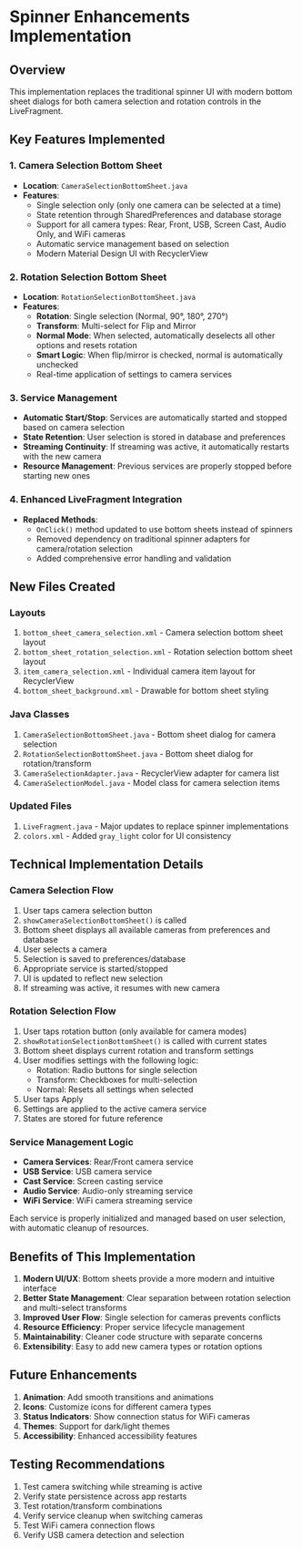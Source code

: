 # Spinner Enhancements Implementation

## Overview
This implementation replaces the traditional spinner UI with modern bottom sheet dialogs for both camera selection and rotation controls in the LiveFragment.

## Key Features Implemented

### 1. Camera Selection Bottom Sheet
- **Location**: `CameraSelectionBottomSheet.java`
- **Features**:
  - Single selection only (only one camera can be selected at a time)
  - State retention through SharedPreferences and database storage
  - Support for all camera types: Rear, Front, USB, Screen Cast, Audio Only, and WiFi cameras
  - Automatic service management based on selection
  - Modern Material Design UI with RecyclerView

### 2. Rotation Selection Bottom Sheet
- **Location**: `RotationSelectionBottomSheet.java`
- **Features**:
  - **Rotation**: Single selection (Normal, 90°, 180°, 270°)
  - **Transform**: Multi-select for Flip and Mirror
  - **Normal Mode**: When selected, automatically deselects all other options and resets rotation
  - **Smart Logic**: When flip/mirror is checked, normal is automatically unchecked
  - Real-time application of settings to camera services

### 3. Service Management
- **Automatic Start/Stop**: Services are automatically started and stopped based on camera selection
- **State Retention**: User selection is stored in database and preferences
- **Streaming Continuity**: If streaming was active, it automatically restarts with the new camera
- **Resource Management**: Previous services are properly stopped before starting new ones

### 4. Enhanced LiveFragment Integration
- **Replaced Methods**: 
  - `OnClick()` method updated to use bottom sheets instead of spinners
  - Removed dependency on traditional spinner adapters for camera/rotation selection
  - Added comprehensive error handling and validation

## New Files Created

### Layouts
1. `bottom_sheet_camera_selection.xml` - Camera selection bottom sheet layout
2. `bottom_sheet_rotation_selection.xml` - Rotation selection bottom sheet layout  
3. `item_camera_selection.xml` - Individual camera item layout for RecyclerView
4. `bottom_sheet_background.xml` - Drawable for bottom sheet styling

### Java Classes
1. `CameraSelectionBottomSheet.java` - Bottom sheet dialog for camera selection
2. `RotationSelectionBottomSheet.java` - Bottom sheet dialog for rotation/transform
3. `CameraSelectionAdapter.java` - RecyclerView adapter for camera list
4. `CameraSelectionModel.java` - Model class for camera selection items

### Updated Files
1. `LiveFragment.java` - Major updates to replace spinner implementations
2. `colors.xml` - Added `gray_light` color for UI consistency

## Technical Implementation Details

### Camera Selection Flow
1. User taps camera selection button
2. `showCameraSelectionBottomSheet()` is called
3. Bottom sheet displays all available cameras from preferences and database
4. User selects a camera
5. Selection is saved to preferences/database
6. Appropriate service is started/stopped
7. UI is updated to reflect new selection
8. If streaming was active, it resumes with new camera

### Rotation Selection Flow
1. User taps rotation button (only available for camera modes)
2. `showRotationSelectionBottomSheet()` is called with current states
3. Bottom sheet displays current rotation and transform settings
4. User modifies settings with the following logic:
   - Rotation: Radio buttons for single selection
   - Transform: Checkboxes for multi-selection
   - Normal: Resets all settings when selected
5. User taps Apply
6. Settings are applied to the active camera service
7. States are stored for future reference

### Service Management Logic
- **Camera Services**: Rear/Front camera service
- **USB Service**: USB camera service  
- **Cast Service**: Screen casting service
- **Audio Service**: Audio-only streaming service
- **WiFi Service**: WiFi camera streaming service

Each service is properly initialized and managed based on user selection, with automatic cleanup of resources.

## Benefits of This Implementation

1. **Modern UI/UX**: Bottom sheets provide a more modern and intuitive interface
2. **Better State Management**: Clear separation between rotation selection and multi-select transforms
3. **Improved User Flow**: Single selection for cameras prevents conflicts
4. **Resource Efficiency**: Proper service lifecycle management
5. **Maintainability**: Cleaner code structure with separate concerns
6. **Extensibility**: Easy to add new camera types or rotation options

## Future Enhancements

1. **Animation**: Add smooth transitions and animations
2. **Icons**: Customize icons for different camera types
3. **Status Indicators**: Show connection status for WiFi cameras
4. **Themes**: Support for dark/light themes
5. **Accessibility**: Enhanced accessibility features

## Testing Recommendations

1. Test camera switching while streaming is active
2. Verify state persistence across app restarts
3. Test rotation/transform combinations
4. Verify service cleanup when switching cameras
5. Test WiFi camera connection flows
6. Verify USB camera detection and selection
